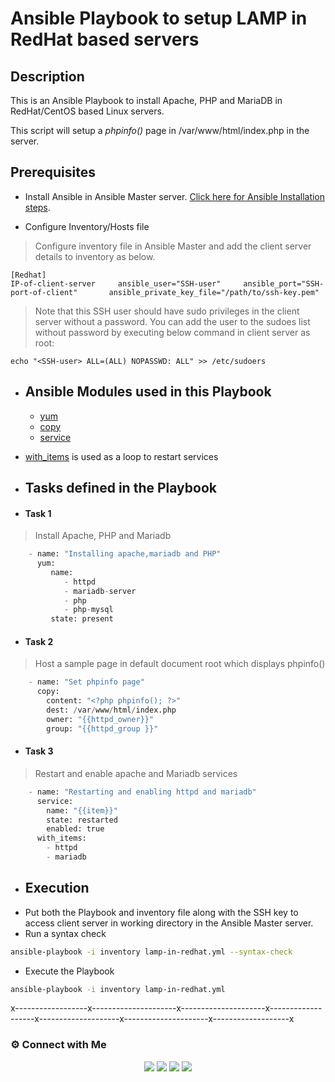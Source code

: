 # Ansible Playbook to setup LAMP in RedHat based servers

## Description

This is an Ansible Playbook to install Apache, PHP and MariaDB in RedHat/CentOS based Linux servers.

This script will setup a *phpinfo()* page in /var/www/html/index.php in the server.

## Prerequisites

- Install Ansible in Ansible Master server. [Click here for Ansible Installation steps](https://docs.ansible.com/ansible/latest/installation_guide/intro_installation.html).

- Configure Inventory/Hosts file


>Configure inventory file in Ansible Master and add the client server details to inventory as below.

```
[Redhat]
IP-of-client-server	    ansible_user="SSH-user"		ansible_port="SSH-port-of-client"	    ansible_private_key_file="/path/to/ssh-key.pem"
```
>Note that this SSH user should have sudo privileges in the client server without a password.
>You can add the user to the sudoes list without password by executing below command in client server as root:

```shell
echo "<SSH-user> ALL=(ALL) NOPASSWD: ALL" >> /etc/sudoers
```
- ## Ansible Modules used in this Playbook
  - [yum](https://docs.ansible.com/ansible/latest/collections/ansible/builtin/yum_module.html)
  - [copy](https://docs.ansible.com/ansible/latest/collections/ansible/builtin/copy_module.html)
  - [service](https://docs.ansible.com/ansible/latest/collections/ansible/builtin/service_module.html)
  
- [with_items](https://docs.ansible.com/ansible/latest/user_guide/playbooks_loops.html) is used as a loop to restart services

- ## Tasks defined in the Playbook


 - #### Task 1
 >Install Apache, PHP and Mariadb
 
```python    
    - name: "Installing apache,mariadb and PHP"
      yum:
         name:
            - httpd
            - mariadb-server
            - php
            - php-mysql
         state: present
```

 - #### Task 2
>Host a sample page in default document root which displays phpinfo()

```python 
    - name: "Set phpinfo page"
      copy:
        content: "<?php phpinfo(); ?>"
        dest: /var/www/html/index.php
        owner: "{{httpd_owner}}"
        group: "{{httpd_group }}"
```

  - #### Task 3
 >Restart and enable apache and Mariadb services

```python
    - name: "Restarting and enabling httpd and mariadb"
      service: 
        name: "{{item}}"
        state: restarted
        enabled: true
      with_items:
        - httpd
        - mariadb
```
- ## Execution
 - Put both the Playbook and inventory file along with the SSH key to access client server in working directory in the Ansible Master server.
 - Run a syntax check
 ```bash
ansible-playbook -i inventory lamp-in-redhat.yml --syntax-check
```
 - Execute the Playbook
 ```bash
ansible-playbook -i inventory lamp-in-redhat.yml
```

x------------------x---------------------x---------------------x-------------------x--------------------x---------------------x-------------------x

### ⚙️ Connect with Me 

<p align="center">
<a href="mailto:dilshad.lalu@gmail.com"><img src="https://img.shields.io/badge/Gmail-D14836?style=for-the-badge&logo=gmail&logoColor=white"/></a>
<a href="https://www.linkedin.com/in/dilshadkp/"><img src="https://img.shields.io/badge/LinkedIn-0077B5?style=for-the-badge&logo=linkedin&logoColor=white"/></a> 
<a href="https://www.instagram.com/dilshad_a.k.a_lalu/"><img src="https://img.shields.io/badge/Instagram-E4405F?style=for-the-badge&logo=instagram&logoColor=white"/></a>
<a href="https://wa.me/%2B919567344212?text=This%20message%20from%20GitHub."><img src="https://img.shields.io/badge/WhatsApp-25D366?style=for-the-badge&logo=whatsapp&logoColor=white"/></a><br />
